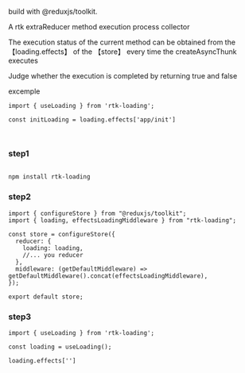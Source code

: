 build with @reduxjs/toolkit.

A rtk extraReducer method execution process collector

The execution status of the current method can be obtained from the 【loading.effects】 of the 【store】 every time the createAsyncThunk executes

Judge whether the execution is completed by returning true and false

excemple

```
import { useLoading } from 'rtk-loading';

const initLoading = loading.effects['app/init']



```

### step1

```

npm install rtk-loading

```

### step2

```
import { configureStore } from "@reduxjs/toolkit";
import { loading, effectsLoadingMiddleware } from "rtk-loading";

const store = configureStore({
  reducer: {
    loading: loading,
    //... you reducer
  },
  middleware: (getDefaultMiddleware) => getDefaultMiddleware().concat(effectsLoadingMiddleware),
});

export default store;

```

### step3

```
import { useLoading } from 'rtk-loading';

const loading = useLoading();

loading.effects['']

```
